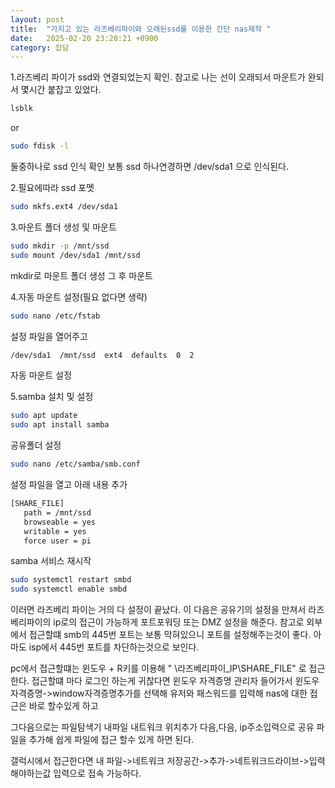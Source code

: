 ```yaml
---
layout: post
title:  "가지고 있는 라즈베리파이와 오래된ssd를 이용한 간단 nas제작 "
date:   2025-02-20 23:20:21 +0900
category: 잡담
---
```

1.라즈베리 파이가 ssd와 연결되었는지 확인.참고로 나는 선이 오래되서 마운트가 완되서 몇시간 붙잡고 있었다.``` bashlsblk```or``` bashsudo fdisk -l```둘중하나로 ssd 인식 확인 보통 ssd 하나연경하면 /dev/sda1 으로 인식된다.2.필요에따라 ssd 포멧``` bashsudo mkfs.ext4 /dev/sda1```3.마운트 폴더 생성 및 마운트``` bashsudo mkdir -p /mnt/ssdsudo mount /dev/sda1 /mnt/ssd```mkdir로 마운트 폴더 생성그 후 마운트4.자동 마운트 설정(필요 없다면 생략)``` bashsudo nano /etc/fstab```설정 파일을 열어주고``` bash/dev/sda1  /mnt/ssd  ext4  defaults  0  2```자동 마운트 설정5.samba 설치 및 설정``` bashsudo apt updatesudo apt install samba```공유폴더 설정``` bashsudo nano /etc/samba/smb.conf```설정 파일을 열고 아래 내용 추가``` bash[SHARE_FILE]   path = /mnt/ssd   browseable = yes   writable = yes   force user = pi```samba 서비스 재시작``` bashsudo systemctl restart smbdsudo systemctl enable smbd```이러면 라즈베리 파이는 거의 다 설정이 끝났다. 이 다음은 공유기의 설정을 만져서  라즈베리파이의 ip로의 접근이 가능하게 포트포워딩 또는 DMZ 설정을 해준다.참고로 외부에서 접근할떄 smb의 445번 포트는 보통 막혀있으니 포트를 설정해주는것이 좋다.아마도 isp에서 445번 포트를 차단하는것으로 보인다.pc에서 접근할떄는 윈도우 + R키를 이용해" \\라즈베리파이_IP\SHARE_FILE" 로 접근한다. 접근할떄 마다 로그인 하는게 귀찮다면 윈도우 자격증명 관리자 들어가서 윈도우 자격증명->window자격증명추가를 선택해 유저와 패스워드를 입력해 nas에 대한 접근은 바로 할수있게 하고그다음으로는 파일탐색기 내파일 내트워크 위치추가 다음,다음, ip주소입력으로 공유 파일을 추가해 쉽게 파일에 접근 할수 있게 하면 된다.갤럭시에서 접근한다면 내 파일->네트워크 저장공간->추가->네트워크드라이브->입력해야하는값 입력으로 접속 가능하다.